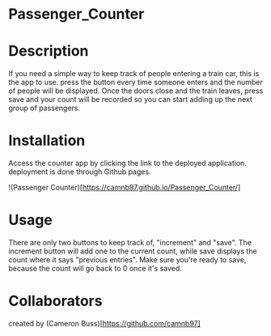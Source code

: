 # Passenger_Counter

# Description

If you need a simple way to keep track of people entering a train car, this is the app to use. press the button every time someone enters and the number of people will be displayed. Once the doors close and the train leaves, press save and your count will be recorded so you can start adding up the next group of passengers.

# Installation

Access the counter app by clicking the link to the deployed application. deployment is done through Github pages.

!(Passenger Counter)[https://camnb97.github.io/Passenger_Counter/]

# Usage

There are only two buttons to keep track of, "increment" and "save". The increment button will add one to the current count, while save displays the count where it says "previous entries". Make sure you're ready to save, because the count will go back to 0 once it's saved.

# Collaborators

created by (Cameron Buss)[https://github.com/camnb97]
